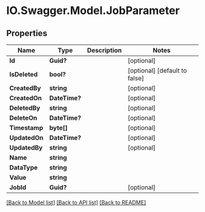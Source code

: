 # IO.Swagger.Model.JobParameter
## Properties

Name | Type | Description | Notes
------------ | ------------- | ------------- | -------------
**Id** | **Guid?** |  | [optional] 
**IsDeleted** | **bool?** |  | [optional] [default to false]
**CreatedBy** | **string** |  | [optional] 
**CreatedOn** | **DateTime?** |  | [optional] 
**DeletedBy** | **string** |  | [optional] 
**DeleteOn** | **DateTime?** |  | [optional] 
**Timestamp** | **byte[]** |  | [optional] 
**UpdatedOn** | **DateTime?** |  | [optional] 
**UpdatedBy** | **string** |  | [optional] 
**Name** | **string** |  | 
**DataType** | **string** |  | 
**Value** | **string** |  | 
**JobId** | **Guid?** |  | [optional] 

[[Back to Model list]](../README.md#documentation-for-models) [[Back to API list]](../README.md#documentation-for-api-endpoints) [[Back to README]](../README.md)

